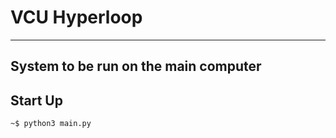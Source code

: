 
# VCU Hyperloop
---------------------------------------

System to be run on the main computer
---------------------------------------

## Start Up


    ~$ python3 main.py
